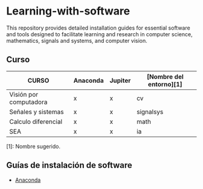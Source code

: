 # Learning-with-software
This repository provides detailed installation guides for essential software and tools designed to facilitate learning and research in computer science, mathematics, signals and systems, and computer vision. 

## Curso

| CURSO                    | Anaconda | Jupiter | [Nombre del entorno][1] |
| ------------------------ | -------- | ------- | ----------------------- |
| Visión por computadora   |    x     |    x    | cv                      |
| Señales y sistemas       |    x     |    x    | signalsys               |
| Calculo diferencial      |    x     |    x    | math                    |
| SEA                      |    x     |    x    | ia                      |

[1]: Nombre sugerido.

## Guías de instalación de software

- [Anaconda](guides/conda/conda-install.md)
